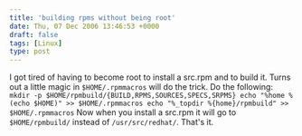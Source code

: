 ```yaml
---
title: 'building rpms without being root'
date: Thu, 07 Dec 2006 13:46:53 +0000
draft: false
tags: [Linux]
type: post
---
```


I got tired of having to become root to install a src.rpm and to build it. Turns out a little magic in `$HOME/.rpmmacros` will do the trick. Do the following: `mkdir -p $HOME/rpmbuild/{BUILD,RPMS,SOURCES,SPECS,SRPMS} echo "%home %(echo $HOME)" >> $HOME/.rpmmacros echo "%_topdir %{home}/rpmbuild" >> $HOME/.rpmmacros` Now when you install a src.rpm it will go to `$HOME/rpmbuild/` instead of `/usr/src/redhat/`. That's it.